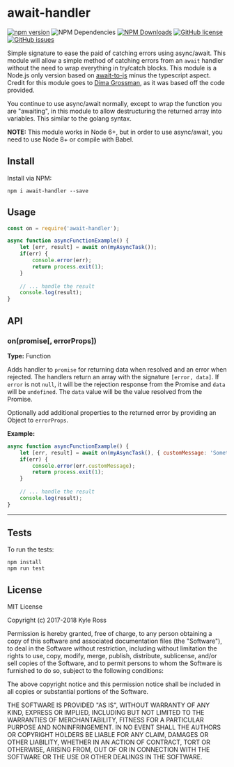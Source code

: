 # await-handler
[![npm version](https://img.shields.io/npm/v/await-handler.svg)](https://www.npmjs.com/package/await-handler) ![NPM Dependencies](https://david-dm.org/KyleRoss/await-handler.svg) [![NPM Downloads](https://img.shields.io/npm/dm/await-handler.svg)](https://www.npmjs.com/package/await-handler) [![GitHub license](https://img.shields.io/badge/license-MIT-blue.svg)](https://raw.githubusercontent.com/KyleRoss/await-handler/master/LICENSE) [![GitHub issues](https://img.shields.io/github/issues/KyleRoss/await-handler.svg)](https://github.com/KyleRoss/await-handler/issues)

Simple signature to ease the paid of catching errors using async/await. This module will allow a simple method of catching errors from an `await` handler without the need to wrap everything in try/catch blocks. This module is a Node.js only version based on [await-to-js](https://github.com/scopsy/await-to-js) minus the typescript aspect. Credit for this module goes to [Dima Grossman](http://blog.grossman.io/how-to-write-async-await-without-try-catch-blocks-in-javascript/), as it was based off the code provided.

You continue to use async/await normally, except to wrap the function you are "awaiting", in this module to allow destructuring the returned array into variables. This similar to the golang syntax.

**NOTE:** This module works in Node 6+, but in order to use async/await, you need to use Node 8+ or compile with Babel.

## Install
Install via NPM:
```
npm i await-handler --save
```

## Usage
```js
const on = require('await-handler');

async function asyncFunctionExample() {
    let [err, result] = await on(myAsyncTask());
    if(err) {
        console.error(err);
        return process.exit(1);
    }
    
    // ... handle the result
    console.log(result);
}
```

## API

### on(promise[, errorProps])
**Type:** Function

Adds handler to `promise` for returning data when resolved and an error when rejected. The handlers return an array with the signature `[error, data]`. If `error` is not `null`, it will be the rejection response from the Promise and `data` will be `undefined`. The `data` value will be the value resolved from the Promise.

Optionally add additional properties to the returned error by providing an Object to `errorProps`.

**Example:**
```js
async function asyncFunctionExample() {
    let [err, result] = await on(myAsyncTask(), { customMessage: 'Something failed!' });
    if(err) {
        console.error(err.customMessage);
        return process.exit(1);
    }
    
    // ... handle the result
    console.log(result);
}
```

---

## Tests
To run the tests:

```
npm install
npm run test
```

## License
MIT License

Copyright (c) 2017-2018 Kyle Ross

Permission is hereby granted, free of charge, to any person obtaining a copy
of this software and associated documentation files (the "Software"), to deal
in the Software without restriction, including without limitation the rights
to use, copy, modify, merge, publish, distribute, sublicense, and/or sell
copies of the Software, and to permit persons to whom the Software is
furnished to do so, subject to the following conditions:

The above copyright notice and this permission notice shall be included in all
copies or substantial portions of the Software.

THE SOFTWARE IS PROVIDED "AS IS", WITHOUT WARRANTY OF ANY KIND, EXPRESS OR
IMPLIED, INCLUDING BUT NOT LIMITED TO THE WARRANTIES OF MERCHANTABILITY,
FITNESS FOR A PARTICULAR PURPOSE AND NONINFRINGEMENT. IN NO EVENT SHALL THE
AUTHORS OR COPYRIGHT HOLDERS BE LIABLE FOR ANY CLAIM, DAMAGES OR OTHER
LIABILITY, WHETHER IN AN ACTION OF CONTRACT, TORT OR OTHERWISE, ARISING FROM,
OUT OF OR IN CONNECTION WITH THE SOFTWARE OR THE USE OR OTHER DEALINGS IN THE
SOFTWARE.
